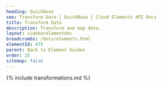 ```yaml
---
heading: QuickBase
seo: Transform Data | QuickBase | Cloud Elements API Docs
title: Transform Data
description: Transform and map data.
layout: sidebarelementdoc
breadcrumbs: /docs/elements.html
elementId: 475
parent: Back to Element Guides
order: 25
sitemap: false
---
```


{% include transformations.md %}
